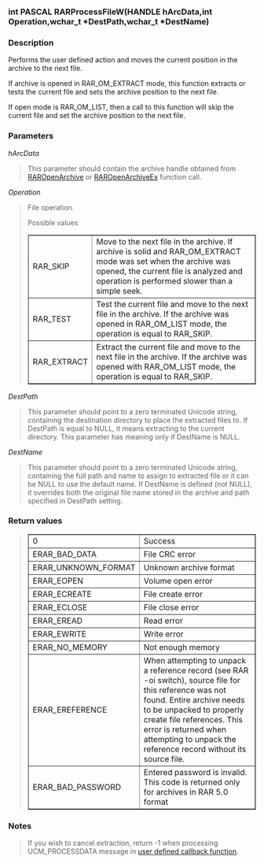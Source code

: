 <!DOCTYPE HTML PUBLIC "-//W3C//DTD HTML 4.01 Transitional//EN">
<html>

<head>
<title>UnRAR.dll Manual</title>
</head>

<body>

<h3>int PASCAL RARProcessFileW(HANDLE hArcData,int Operation,wchar_t *DestPath,wchar_t *DestName)</h3>

<h3>Description</h3>

<p>Performs the user defined action and moves the current position
in the archive to the next file.</p>
  
<p>If archive is opened in RAR_OM_EXTRACT mode, this function extracts
or tests the current file and sets the archive position to the next file.</p>

<p>If open mode is RAR_OM_LIST, then a call to this function will skip
the current file and set the archive position to the next file.</p>


<h3>Parameters</h3>

<i>hArcData</i>
<blockquote>
This parameter should contain the archive handle obtained from
<a href="RAROpenArchive.md">RAROpenArchive</a> or
<a href="RAROpenArchiveEx.md">RAROpenArchiveEx</a> function call.
</blockquote>

<i>Operation</i>
<blockquote>
  <p>File operation.</p>

  <p>Possible values</p>

  <table border="1">
  <tr>
    <td>RAR_SKIP</td>
    <td>Move to the next file in the archive. If archive is solid
        and RAR_OM_EXTRACT mode was set when the archive was opened,
        the current file is analyzed and operation is performed slower
        than a simple seek.</td>
  </tr><tr>
    <td>RAR_TEST</td>
    <td>Test the current file and move to the next file in the archive.
        If the archive was opened in RAR_OM_LIST mode, the operation
        is equal to RAR_SKIP.</td>
  </tr><tr>
    <td>RAR_EXTRACT</td>
    <td>Extract the current file and move to the next file in the archive.
        If the archive was opened with RAR_OM_LIST mode, the operation
        is equal to RAR_SKIP.</td>
  </tr>
  </table>
</blockquote>

<i>DestPath</i>
<blockquote>
  <p>This parameter should point to a zero terminated Unicode string,
  containing the destination directory to place the extracted files to.
  If DestPath is equal to NULL, it means extracting to the current directory.
  This parameter has meaning only if DestName is NULL.</p>
</blockquote>

<i>DestName</i>
<blockquote>
  <p>This parameter should point to a zero terminated Unicode string,
  containing the full path and name to assign to extracted file
  or it can be NULL to use the default name. If DestName is defined
  (not NULL), it overrides both the original file name stored
  in the archive and path specified in DestPath setting.</p>
</blockquote>


<h3>Return values</h3>
<blockquote>
<table border="1">
<tr><td> 0                   </td><td> Success </td></tr>
<tr><td> ERAR_BAD_DATA       </td><td> File CRC error </td></tr>
<tr><td> ERAR_UNKNOWN_FORMAT </td><td> Unknown archive format </td></tr>
<tr><td> ERAR_EOPEN          </td><td> Volume open error </td></tr>
<tr><td> ERAR_ECREATE        </td><td> File create error </td></tr>
<tr><td> ERAR_ECLOSE         </td><td> File close error </td></tr>
<tr><td> ERAR_EREAD          </td><td> Read error </td></tr>
<tr><td> ERAR_EWRITE         </td><td> Write error </td></tr>
<tr><td> ERAR_NO_MEMORY      </td><td> Not enough memory</td></tr>
<tr><td> ERAR_EREFERENCE     </td>
<td>When attempting to unpack a reference record (see RAR -oi switch),
source file for this reference was not found. Entire archive needs to be
unpacked to properly create file references. This error is returned when
attempting to unpack the reference record without its source file.</td></tr>
<tr><td> ERAR_BAD_PASSWORD    </td>
<td>Entered password is invalid. This code is returned only for archives
in RAR 5.0 format</td></tr>
</table>
</blockquote>

<h3>Notes</h3>
<blockquote>
  If you wish to cancel extraction, return -1 when processing UCM_PROCESSDATA
  message in <a href="RARCallback.md">user defined callback function</a>.
</blockquote>

</body>

</html>
